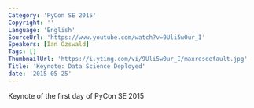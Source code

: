 ```yaml
---
Category: 'PyCon SE 2015'
Copyright: ''
Language: 'English'
SourceUrl: 'https://www.youtube.com/watch?v=9Uli5w0ur_I'
Speakers: [Ian Ozswald]
Tags: []
ThumbnailUrl: 'https://i.ytimg.com/vi/9Uli5w0ur_I/maxresdefault.jpg'
Title: 'Keynote: Data Science Deployed'
date: '2015-05-25'
---
```

Keynote of the first day of PyCon SE 2015
